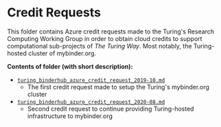 # Credit Requests

This folder contains Azure credit requests made to the Turing's Research Computing Working Group in order to obtain cloud credits to support computational sub-projects of _The Turing Way_.
Most notably, the Turing-hosted cluster of mybinder.org.

**Contents of folder (with short description):**

- [`turing_binderhub_azure_credit_request_2019-10.md`](turing_binderhub_azure_credit_request_2019-10.md)
  - The first credit request made to setup the Turing's mybinder.org cluster
- [`turing_binderhub_azure_credit_request_2020-08.md`](turing_binderhub_azure_credit_request_2020-08.md)
  - Second credit request to continue providing Turing-hosted infrastructure to mybinder.org
